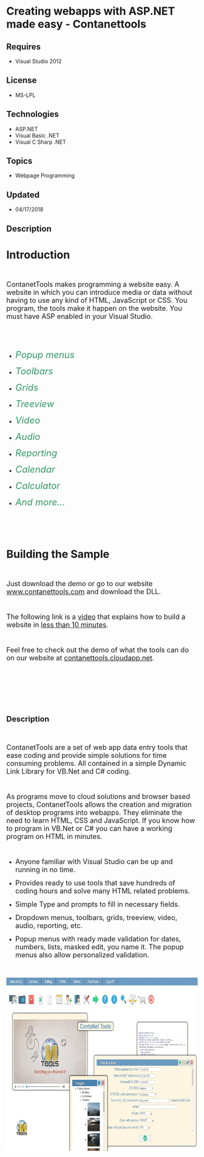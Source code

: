 # Creating webapps with ASP.NET made easy - Contanettools
## Requires
- Visual Studio 2012
## License
- MS-LPL
## Technologies
- ASP.NET
- Visual Basic .NET
- Visual C Sharp .NET
## Topics
- Webpage Programming
## Updated
- 04/17/2018
## Description

<h1>Introduction</h1>
<p>&nbsp;</p>
<p><span style="font-size:large">ContanetTools makes programming a website easy. A website in which you can introduce media or data without having to use any kind of HTML, JavaScript or CSS. You program, the tools make it happen on the website. You must have
 ASP enabled in your Visual Studio.</span></p>
<p>&nbsp;</p>
<p>&nbsp;</p>
<ul>
<li><span style="font-size:large"><em style="color:#339966; font-size:x-large">Popup menus</em><em style="color:#339966; font-size:x-large">&nbsp;</em></span>
</li></ul>
<ul>
<li><span style="font-size:large"><em style="color:#339966; font-size:x-large">Toolbars</em></span>
</li></ul>
<ul>
<li><span style="font-size:large"><em style="color:#339966; font-size:x-large">Grids</em></span>
</li></ul>
<ul>
<li><span style="font-size:large"><em style="color:#339966; font-size:x-large">Treeview</em></span>
</li></ul>
<ul>
<li><span style="font-size:large"><em style="color:#339966; font-size:x-large">Video</em></span>
</li></ul>
<ul>
<li><span style="font-size:large"><em style="color:#339966; font-size:x-large">Audio</em></span>
</li></ul>
<ul>
<li><span style="font-size:large"><em style="color:#339966; font-size:x-large">Reporting</em></span>
</li></ul>
<ul>
<li><span style="font-size:large"><em style="color:#339966; font-size:x-large">Calendar</em></span>
</li></ul>
<ul>
<li><span style="font-size:large"><em style="color:#339966; font-size:x-large">Calculator</em></span>
</li></ul>
<ul>
<li><span style="font-size:large"><em style="color:#339966; font-size:x-large">And more...</em></span>
</li></ul>
<p><em><span style="text-decoration:underline"><strong style="font-size:large"><br>
</strong></span></em></p>
<p><em><br>
</em></p>
<h1><span>Building the Sample</span></h1>
<p><span><br>
</span></p>
<p><span style="font-size:large">Just download the demo or go to our website <a href="http://www.contanettools.com">
www.contanettools.com</a> and download the DLL. </span></p>
<p>&nbsp;</p>
<p><span style="font-size:large">The following link is a <a href="http://www.contanettools.com/presentation/video/how_to_do.mp4">
video</a> that explains how to build a website in <a href="http://www.contanettools.com/presentation/video/how_to_do.mp4">
less than 10 minutes</a>. </span></p>
<p>&nbsp;</p>
<p><span style="font-size:large">Feel free to check out the demo of what the tools can do on our website at
<a href="http://contanettools.cloudapp.net/demo/webform1.aspx">contanettools.cloudapp.net</a>.</span></p>
<p>&nbsp;</p>
<p>&nbsp;</p>
<p>&nbsp;</p>
<p>&nbsp;</p>
<p><span style="font-size:20px; font-weight:bold">Description</span></p>
<p><span style="font-size:20px; font-weight:bold"><br>
</span></p>
<p><span style="font-size:large">ContanetTools are a set of web app data entry tools that ease coding and provide simple solutions for time consuming problems. All contained in a simple Dynamic Link Library for VB.Net and C# coding.</span></p>
<p>&nbsp;</p>
<p><span style="font-size:large"><span>As programs move to cloud solutions and browser based projects, ContanetTools allows the creation and migration of desktop programs into webapps. They eliminate the need to learn HTML, CSS and JavaScript. If you know how
 to program in VB.Net or C# you can have a working program on HTML in minutes.</span></span></p>
<p>&nbsp;</p>
<ul>
<li><span style="font-size:large">Anyone familiar with Visual Studio can be up and running in no time.</span>
</li></ul>
<ul>
<li><span style="font-size:large">Provides ready to use tools that save hundreds of coding hours and solve many HTML related problems.</span>
</li></ul>
<ul>
<li><span style="font-size:large">Simple Type and prompts to fill in necessary fields.</span>
</li></ul>
<ul>
<li><span style="font-size:large">Dropdown menus, toolbars, grids, treeview, video, audio, reporting, etc.</span>
</li></ul>
<ul>
<li><span style="font-size:large">Popup menus with ready made validation for dates, numbers, lists, masked edit, you name it. The popup menus also allow personalized validation.</span>
</li></ul>
<p><span style="font-size:large"><span><br>
</span></span></p>
<p><img id="173602" src="173602-contanettools.jpg" alt="" width="788" height="455"></p>
<p><span style="font-size:large"><br>
</span></p>
